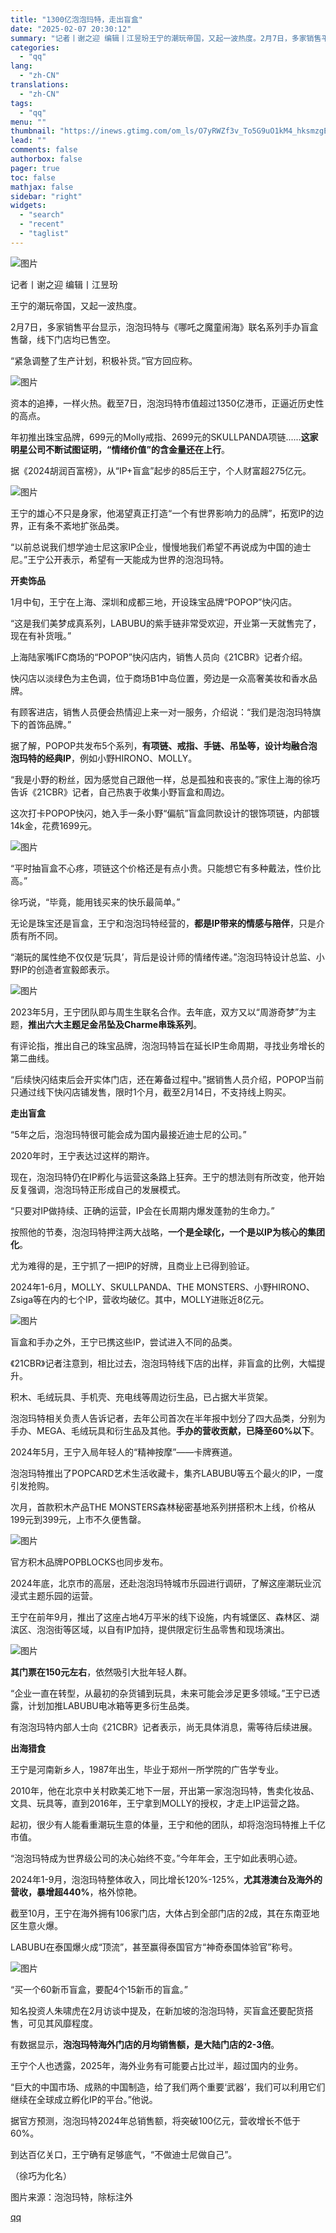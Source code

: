 ```yaml
---
title: "1300亿泡泡玛特，走出盲盒"
date: "2025-02-07 20:30:12"
summary: "记者丨谢之迎 编辑丨江昱玢王宁的潮玩帝国，又起一波热度。2月7日，多家销售平台显示，泡泡玛特与《哪吒..."
categories:
  - "qq"
lang:
  - "zh-CN"
translations:
  - "zh-CN"
tags:
  - "qq"
menu: ""
thumbnail: "https://inews.gtimg.com/om_ls/O7yRWZf3v_To5G9uO1kM4_hksmzgEfHRetfSkJLyW1bzYAA_640360/0"
lead: ""
comments: false
authorbox: false
pager: true
toc: false
mathjax: false
sidebar: "right"
widgets:
  - "search"
  - "recent"
  - "taglist"
---
```


![图片](https://inews.gtimg.com/om_bt/O5kPAZtOBhjtd7MW9tiuq541tisXmirgu4-Dv8dKf8SvoAA/641)

记者丨谢之迎 编辑丨江昱玢

王宁的潮玩帝国，又起一波热度。

2月7日，多家销售平台显示，泡泡玛特与《哪吒之魔童闹海》联名系列手办盲盒售罄，线下门店均已售空。

“紧急调整了生产计划，积极补货。”官方回应称。

![图片](https://inews.gtimg.com/om_bt/OWFTKsIFvoXrImpvjbS7_OMLpUZxZUBw74NPfTUp--SC8AA/641)

资本的追捧，一样火热。截至7日，泡泡玛特市值超过1350亿港币，正逼近历史性的高点。

年初推出珠宝品牌，699元的Molly戒指、2699元的SKULLPANDA项链......**这家明星公司不断试图证明，“情绪价值”的含金量还在上行**。

据《2024胡润百富榜》，从“IP+盲盒”起步的85后王宁，个人财富超275亿元。

![图片](https://inews.gtimg.com/om_bt/O-jb5MGK35-jXjS0tmn9ML12kX00BrXi0xuarUD8psCCcAA/641)

王宁的雄心不只是身家，他渴望真正打造“一个有世界影响力的品牌”，拓宽IP的边界，正有条不紊地扩张品类。

“以前总说我们想学迪士尼这家IP企业，慢慢地我们希望不再说成为中国的迪士尼。”王宁公开表示，希望有一天能成为世界的泡泡玛特。

**开卖饰品**

1月中旬，王宁在上海、深圳和成都三地，开设珠宝品牌“POPOP”快闪店。

“这是我们美梦成真系列，LABUBU的紫手链非常受欢迎，开业第一天就售完了，现在有补货哦。”

上海陆家嘴IFC商场的“POPOP”快闪店内，销售人员向《21CBR》记者介绍。

快闪店以淡绿色为主色调，位于商场B1中岛位置，旁边是一众高奢美妆和香水品牌。

有顾客进店，销售人员便会热情迎上来一对一服务，介绍说：“我们是泡泡玛特旗下的首饰品牌。”

据了解，POPOP共发布5个系列，**有项链、戒指、手链、吊坠等，设计均融合泡泡玛特的经典IP**，例如小野HIRONO、MOLLY。

“我是小野的粉丝，因为感觉自己跟他一样，总是孤独和丧丧的。”家住上海的徐巧告诉《21CBR》记者，自己热衷于收集小野盲盒和周边。

这次打卡POPOP快闪，她入手一条小野“偏航”盲盒同款设计的银饰项链，内部镀14k金，花费1699元。

![图片](https://inews.gtimg.com/om_bt/OuoSeLxg4HTnSvVScSttv-VUX8FGgsgKmv7ulsY0lnylIAA/641)

“平时抽盲盒不心疼，项链这个价格还是有点小贵。只能想它有多种戴法，性价比高。”

徐巧说，“毕竟，能用钱买来的快乐最简单。”

无论是珠宝还是盲盒，王宁和泡泡玛特经营的，**都是IP带来的情感与陪伴**，只是介质有所不同。

“潮玩的属性绝不仅仅是‘玩具’，背后是设计师的情绪传递。”泡泡玛特设计总监、小野IP的创造者宣毅郎表示。

![图片](https://inews.gtimg.com/om_bt/OpodZvgtdZZFs4x83N2LzdwDYkxwkGaWnFwAQv4nqChRsAA/641)

2023年5月，王宁团队即与周生生联名合作。去年底，双方又以“周游奇梦”为主题，**推出六大主题足金吊坠及Charme串珠系列**。

有评论指，推出自己的珠宝品牌，泡泡玛特旨在延长IP生命周期，寻找业务增长的第二曲线。

“后续快闪结束后会开实体门店，还在筹备过程中。”据销售人员介绍，POPOP当前只通过线下快闪店铺发售，限时1个月，截至2月14日，不支持线上购买。

**走出盲盒**

“5年之后，泡泡玛特很可能会成为国内最接近迪士尼的公司。”

2020年时，王宁表达过这样的期许。

现在，泡泡玛特仍在IP孵化与运营这条路上狂奔。王宁的想法则有所改变，他开始反复强调，泡泡玛特正形成自己的发展模式。

“只要对IP做持续、正确的运营，IP会在长周期内爆发蓬勃的生命力。”

按照他的节奏，泡泡玛特押注两大战略，**一个是全球化，一个是以IP为核心的集团化**。

尤为难得的是，王宁抓了一把IP的好牌，且商业上已得到验证。

2024年1-6月，MOLLY、SKULLPANDA、THE MONSTERS、小野HIRONO、Zsiga等在内的七个IP，营收均破亿。其中，MOLLY进账近8亿元。

![图片](https://inews.gtimg.com/om_bt/OQP8BIhDKbVkgdE1HgzvkV-93r87CRb9FF-aH5H1idEnkAA/641)

盲盒和手办之外，王宁已携这些IP，尝试进入不同的品类。

《21CBR》记者注意到，相比过去，泡泡玛特线下店的出样，非盲盒的比例，大幅提升。

积木、毛绒玩具、手机壳、充电线等周边衍生品，已占据大半货架。

泡泡玛特相关负责人告诉记者，去年公司首次在半年报中划分了四大品类，分别为手办、MEGA、毛绒玩具和衍生品及其他。**手办的营收贡献，已降至60%以下**。

2024年5月，王宁入局年轻人的“精神按摩”——卡牌赛道。

泡泡玛特推出了POPCARD艺术生活收藏卡，集齐LABUBU等五个最火的IP，一度引发抢购。

次月，首款积木产品THE MONSTERS森林秘密基地系列拼搭积木上线，价格从199元到399元，上市不久便售罄。

![图片](https://inews.gtimg.com/om_bt/OuK7kh551VsjrzaqhUo27Uu4XG7Phmb6wP8X6m7jcMMvgAA/641)

官方积木品牌POPBLOCKS也同步发布。

2024年底，北京市的高层，还赴泡泡玛特城市乐园进行调研，了解这座潮玩业沉浸式主题乐园的运营。

王宁在前年9月，推出了这座占地4万平米的线下设施，内有城堡区、森林区、湖滨区、泡泡街等区域，以自有IP加持，提供限定衍生品零售和现场演出。

![图片](https://inews.gtimg.com/om_bt/O4wYsPPDfrevfQw9YA9MUxWSOsZA4lz1084C33r3reMW0AA/641)

**其门票在150元左右**，依然吸引大批年轻人群。

“企业一直在转型，从最初的杂货铺到玩具，未来可能会涉足更多领域。”王宁已透露，计划加推LABUBU电冰箱等更多衍生品类。

有泡泡玛特内部人士向《21CBR》记者表示，尚无具体消息，需等待后续进展。

**出海猎食**

王宁是河南新乡人，1987年出生，毕业于郑州一所学院的广告学专业。

2010年，他在北京中关村欧美汇地下一层，开出第一家泡泡玛特，售卖化妆品、文具、玩具等，直到2016年，王宁拿到MOLLY的授权，才走上IP运营之路。

起初，很少有人能看重潮玩生意的体量，王宁和他的团队，却将泡泡玛特推上千亿市值。

“泡泡玛特成为世界级公司的决心始终不变。”今年年会，王宁如此表明心迹。

2024年1-9月，泡泡玛特整体收入，同比增长120%-125%，**尤其港澳台及海外的营收，暴增超440%**，格外惊艳。

截至10月，王宁在海外拥有106家门店，大体占到全部门店的2成，其在东南亚地区生意火爆。

LABUBU在泰国爆火成“顶流”，甚至赢得泰国官方“神奇泰国体验官”称号。

![图片](https://inews.gtimg.com/om_bt/OEQ00E0mJ-DiUIp0VkocNqxLTl-ZuT_w3wM-wsDlLs9icAA/641)

“买一个60新币盲盒，要配4个15新币的盲盒。”

知名投资人朱啸虎在2月访谈中提及，在新加坡的泡泡玛特，买盲盒还要配货搭售，可见其风靡程度。

有数据显示，**泡泡玛特海外门店的月均销售额，是大陆门店的2-3倍**。

王宁个人也透露，2025年，海外业务有可能要占比过半，超过国内的业务。

“巨大的中国市场、成熟的中国制造，给了我们两个重要‘武器’，我们可以利用它们继续在全球成立孵化IP的平台。”他说。

据官方预测，泡泡玛特2024年总销售额，将突破100亿元，营收增长不低于60%。

到达百亿关口，王宁确有足够底气，“不做迪士尼做自己”。

（徐巧为化名）

图片来源：泡泡玛特，除标注外

[qq](https://new.qq.com/rain/a/20250207A08HBV00)
